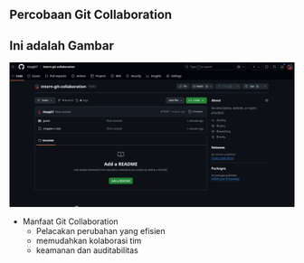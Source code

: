 ## Percobaan Git Collaboration

## Ini adalah Gambar
![alt text](../assets/images/image.png)

- Manfaat Git Collaboration
    - Pelacakan perubahan yang efisien
    - memudahkan kolaborasi tim
    - keamanan dan auditabilitas